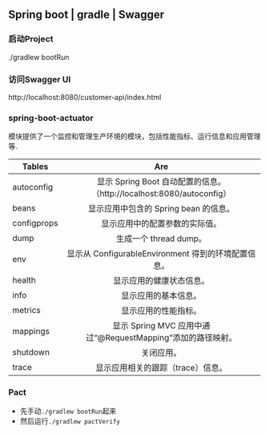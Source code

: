 ## Spring boot | gradle | Swagger

### 启动Project
./gradlew bootRun

### 访问Swagger UI
http://localhost:8080/customer-api/index.html

### spring-boot-actuator
模块提供了一个监控和管理生产环境的模块，包括性能指标、运行信息和应用管理等.

| Tables        | Are           |
| ------------- |:-------------:|
|autoconfig	| 显示 Spring Boot 自动配置的信息。（http://localhost:8080/autoconfig）|
|beans	|显示应用中包含的 Spring bean 的信息。|
|configprops	|显示应用中的配置参数的实际值。	|
|dump	|生成一个 thread dump。	|
|env	|显示从 ConfigurableEnvironment 得到的环境配置信息。|	
|health	|显示应用的健康状态信息。|	
|info	|显示应用的基本信息。|	
|metrics	|显示应用的性能指标。|	
|mappings	|显示 Spring MVC 应用中通过“@RequestMapping”添加的路径映射。|	
|shutdown	|关闭应用。|	
|trace	|显示应用相关的跟踪（trace）信息。	|


### Pact
- 先手动`./gradlew bootRun`起来
- 然后运行`./gradlew pactVerify`